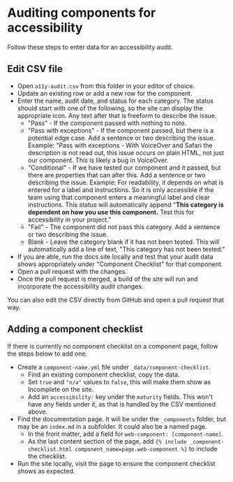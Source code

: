 # Auditing components for accessibility

Follow these steps to enter data for an accessibility audit.

## Edit CSV file

- Open `a11y-audit.csv` from this folder in your editor of choice.
- Update an existing row or add a new row for the component.
- Enter the name, audit date, and status for each category. The status should start with one of the following, so the site can display the appropriate icon. Any text after that is freeform to describe the issue.
    - "Pass" - If the component passed with nothing to note.
    - "Pass with exceptions" - If the component passed, but there is a potential edge case. Add a sentence or two describing the issue. Example: "Pass with exceptions - With VoiceOver and Safari the description is not read out, this issue occurs on plain HTML, not just our component. This is likely a bug in VoiceOver.
    - "Conditional" - If we have tested our component and it passed, but there are properties that can alter this. Add a sentence or two describing the issue. Example: For readability, it depends on what is entered for a label and instructions. So it is only accessible if the team using that component enters a meaningful label and clear instructions. This status will automatically append "**This category is dependent on how you use this component.** Test this for accessibility in your project."
    - "Fail" - The component did not pass this category. Add a sentence or two describing the issue.
    - Blank - Leave the category blank if it has not been tested. This will automatically add a line of text, "This category has not been tested."
- If you are able, run the docs site locally and test that your audit data shows appropriately under "Component Checklist" for that component.
- Open a pull request with the changes.
- Once the pull request is merged, a build of the site will run and incorporate the accessibility audit changes.

You can also edit the CSV directly from GitHub and open a pull request that way.

## Adding a component checklist

If there is currently no component checklist on a component page, follow the steps below to add one.

- Create a `component-name.yml` file under `_data/component-checklist`.
    - Find an existing component checklist, copy the data.
    - Set `true` and `"n/a"` values to `false`, this will make them show as Incomplete on the site.
    - Add an `accessibility:` key under the `maturity` fields. This won't have any fields under it, as that is handled by the CSV mentioned above.
- Find the documentation page. It will be under the `_components` folder, but may be an `index.md` in a subfolder. It could also be a named page.
    - In the front matter, add a field for `web-component: [component-name]`.
    - As the last content section of the page, add `{% include _component-checklist.html component_name=page.web-component %}` to include the checklist.
- Run the site locally, visit the page to ensure the component checklist shows as expected. 
